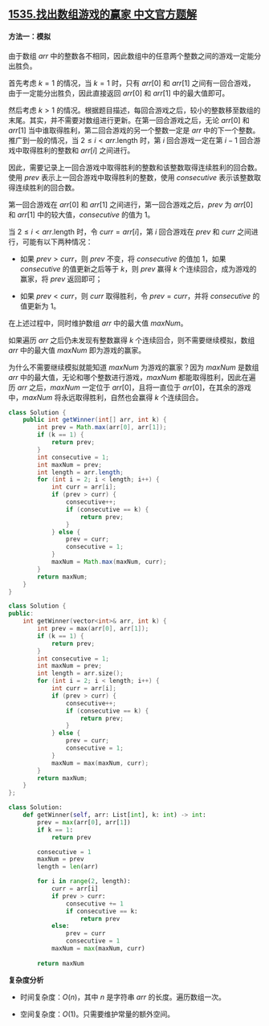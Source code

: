 ## [1535.找出数组游戏的赢家 中文官方题解](https://leetcode.cn/problems/find-the-winner-of-an-array-game/solutions/100000/zhao-chu-shu-zu-you-xi-de-ying-jia-by-leetcode-sol)

#### 方法一：模拟

由于数组 $\textit{arr}$ 中的整数各不相同，因此数组中的任意两个整数之间的游戏一定能分出胜负。

首先考虑 $k=1$ 的情况，当 $k=1$ 时，只有 $\textit{arr}[0]$ 和 $\textit{arr}[1]$ 之间有一回合游戏，由于一定能分出胜负，因此直接返回 $\textit{arr}[0]$ 和 $\textit{arr}[1]$ 中的最大值即可。

然后考虑 $k>1$ 的情况。根据题目描述，每回合游戏之后，较小的整数移至数组的末尾。其实，并不需要对数组进行更新。在第一回合游戏之后，无论 $\textit{arr}[0]$ 和 $\textit{arr}[1]$ 当中谁取得胜利，第二回合游戏的另一个整数一定是 $\textit{arr}$ 中的下一个整数。推广到一般的情况，当 $2 \le i < \textit{arr}.\text{length}$ 时，第 $i$ 回合游戏一定在第 $i-1$ 回合游戏中取得胜利的整数和 $\textit{arr}[i]$ 之间进行。

因此，需要记录上一回合游戏中取得胜利的整数和该整数取得连续胜利的回合数。使用 $\textit{prev}$ 表示上一回合游戏中取得胜利的整数，使用 $\textit{consecutive}$ 表示该整数取得连续胜利的回合数。

第一回合游戏在 $\textit{arr}[0]$ 和 $\textit{arr}[1]$ 之间进行，第一回合游戏之后，$\textit{prev}$ 为 $\textit{arr}[0]$ 和 $\textit{arr}[1]$ 中的较大值，$\textit{consecutive}$ 的值为 $1$。

当 $2 \le i < \textit{arr}.\text{length}$ 时，令 $\textit{curr}=\textit{arr}[i]$，第 $i$ 回合游戏在 $\textit{prev}$ 和 $\textit{curr}$ 之间进行，可能有以下两种情况：

- 如果 $\textit{prev}>\textit{curr}$，则 $\textit{prev}$ 不变，将 $\textit{consecutive}$ 的值加 $1$，如果 $\textit{consecutive}$ 的值更新之后等于 $k$，则 $\textit{prev}$ 赢得 $k$ 个连续回合，成为游戏的赢家，将 $\textit{prev}$ 返回即可；

- 如果 $\textit{prev}<\textit{curr}$，则 $\textit{curr}$ 取得胜利，令 $\textit{prev}=\textit{curr}$，并将 $\textit{consecutive}$ 的值更新为 $1$。

在上述过程中，同时维护数组 $\textit{arr}$ 中的最大值 $\textit{maxNum}$。

如果遍历 $\textit{arr}$ 之后仍未发现有整数赢得 $k$ 个连续回合，则不需要继续模拟，数组 $\textit{arr}$ 中的最大值 $\textit{maxNum}$ 即为游戏的赢家。

为什么不需要继续模拟就能知道 $\textit{maxNum}$ 为游戏的赢家？因为 $\textit{maxNum}$ 是数组 $\textit{arr}$ 中的最大值，无论和哪个整数进行游戏，$\textit{maxNum}$ 都能取得胜利，因此在遍历 $\textit{arr}$ 之后，$\textit{maxNum}$ 一定位于 $\textit{arr}[0]$，且将一直位于 $\textit{arr}[0]$，在其余的游戏中，$\textit{maxNum}$ 将永远取得胜利，自然也会赢得 $k$ 个连续回合。

```Java [sol1-Java]
class Solution {
    public int getWinner(int[] arr, int k) {
        int prev = Math.max(arr[0], arr[1]);
        if (k == 1) {
            return prev;
        }
        int consecutive = 1;
        int maxNum = prev;
        int length = arr.length;
        for (int i = 2; i < length; i++) {
            int curr = arr[i];
            if (prev > curr) {
                consecutive++;
                if (consecutive == k) {
                    return prev;
                }
            } else {
                prev = curr;
                consecutive = 1;
            }
            maxNum = Math.max(maxNum, curr);
        }
        return maxNum;
    }
}
```

```cpp [sol1-C++]
class Solution {
public:
    int getWinner(vector<int>& arr, int k) {
        int prev = max(arr[0], arr[1]);
        if (k == 1) {
            return prev;
        }
        int consecutive = 1;
        int maxNum = prev;
        int length = arr.size();
        for (int i = 2; i < length; i++) {
            int curr = arr[i];
            if (prev > curr) {
                consecutive++;
                if (consecutive == k) {
                    return prev;
                }
            } else {
                prev = curr;
                consecutive = 1;
            }
            maxNum = max(maxNum, curr);
        }
        return maxNum;
    }
};
```

```Python [sol1-Python3]
class Solution:
    def getWinner(self, arr: List[int], k: int) -> int:
        prev = max(arr[0], arr[1])
        if k == 1:
            return prev

        consecutive = 1
        maxNum = prev
        length = len(arr)

        for i in range(2, length):
            curr = arr[i]
            if prev > curr:
                consecutive += 1
                if consecutive == k:
                    return prev
            else:
                prev = curr
                consecutive = 1
            maxNum = max(maxNum, curr)
        
        return maxNum
```

**复杂度分析**

- 时间复杂度：$O(n)$，其中 $n$ 是字符串 $\textit{arr}$ 的长度。遍历数组一次。

- 空间复杂度：$O(1)$。只需要维护常量的额外空间。